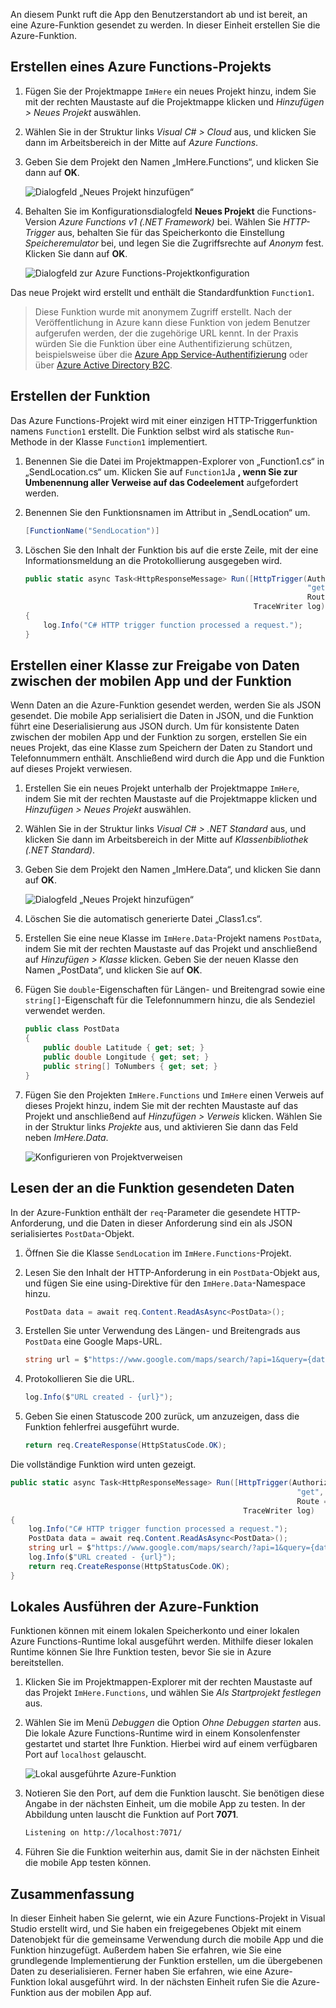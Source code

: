 An diesem Punkt ruft die App den Benutzerstandort ab und ist bereit, an eine Azure-Funktion gesendet zu werden. In dieser Einheit erstellen Sie die Azure-Funktion.

## <a name="create-an-azure-functions-project"></a>Erstellen eines Azure Functions-Projekts

1. Fügen Sie der Projektmappe `ImHere` ein neues Projekt hinzu, indem Sie mit der rechten Maustaste auf die Projektmappe klicken und *Hinzufügen > Neues Projekt* auswählen.

2. Wählen Sie in der Struktur links *Visual C# > Cloud* aus, und klicken Sie dann im Arbeitsbereich in der Mitte auf *Azure Functions*.

3. Geben Sie dem Projekt den Namen „ImHere.Functions“, und klicken Sie dann auf **OK**.

    ![Dialogfeld „Neues Projekt hinzufügen“](../media-drafts/5-add-new-functions-project.png)

4. Behalten Sie im Konfigurationsdialogfeld **Neues Projekt** die Functions-Version *Azure Functions v1 (.NET Framework)* bei. Wählen Sie *HTTP-Trigger* aus, behalten Sie für das Speicherkonto die Einstellung *Speicheremulator* bei, und legen Sie die Zugriffsrechte auf *Anonym* fest. Klicken Sie dann auf **OK**.

    ![Dialogfeld zur Azure Functions-Projektkonfiguration](../media-drafts/5-configure-trigger.png)

Das neue Projekt wird erstellt und enthält die Standardfunktion `Function1`.

> Diese Funktion wurde mit anonymem Zugriff erstellt. Nach der Veröffentlichung in Azure kann diese Funktion von jedem Benutzer aufgerufen werden, der die zugehörige URL kennt. In der Praxis würden Sie die Funktion über eine Authentifizierung schützen, beispielsweise über die [Azure App Service-Authentifizierung](https://docs.microsoft.com/azure/app-service/app-service-authentication-overview) oder über [Azure Active Directory B2C](https://docs.microsoft.com/azure/active-directory-b2c).

## <a name="create-the-function"></a>Erstellen der Funktion

Das Azure Functions-Projekt wird mit einer einzigen HTTP-Triggerfunktion namens `Function1` erstellt. Die Funktion selbst wird als statische `Run`-Methode in der Klasse `Function1` implementiert.

1. Benennen Sie die Datei im Projektmappen-Explorer von „Function1.cs“ in „SendLocation.cs“ um. Klicken Sie auf `Function1`Ja **, wenn Sie zur Umbenennung aller Verweise auf das Codeelement**  aufgefordert werden.

2. Benennen Sie den Funktionsnamen im Attribut in „SendLocation“ um.

    ```cs
    [FunctionName("SendLocation")]
    ```

3. Löschen Sie den Inhalt der Funktion bis auf die erste Zeile, mit der eine Informationsmeldung an die Protokollierung ausgegeben wird.

    ```cs
    public static async Task<HttpResponseMessage> Run([HttpTrigger(AuthorizationLevel.Anonymous,
                                                                   "get", "post",
                                                                   Route = null)]HttpRequestMessage req,
                                                       TraceWriter log)
    {
        log.Info("C# HTTP trigger function processed a request.");
    }
    ```

## <a name="create-a-class-to-share-data-between-the-mobile-app-and-function"></a>Erstellen einer Klasse zur Freigabe von Daten zwischen der mobilen App und der Funktion

Wenn Daten an die Azure-Funktion gesendet werden, werden Sie als JSON gesendet. Die mobile App serialisiert die Daten in JSON, und die Funktion führt eine Deserialisierung aus JSON durch. Um für konsistente Daten zwischen der mobilen App und der Funktion zu sorgen, erstellen Sie ein neues Projekt, das eine Klasse zum Speichern der Daten zu Standort und Telefonnummern enthält. Anschließend wird durch die App und die Funktion auf dieses Projekt verwiesen.

1. Erstellen Sie ein neues Projekt unterhalb der Projektmappe `ImHere`, indem Sie mit der rechten Maustaste auf die Projektmappe klicken und *Hinzufügen > Neues Projekt* auswählen.

2. Wählen Sie in der Struktur links *Visual C# > .NET Standard* aus, und klicken Sie dann im Arbeitsbereich in der Mitte auf *Klassenbibliothek (.NET Standard)*.

3. Geben Sie dem Projekt den Namen „ImHere.Data“, und klicken Sie dann auf **OK**.

    ![Dialogfeld „Neues Projekt hinzufügen“](../media-drafts/5-add-new-net-standard-project.png)

4. Löschen Sie die automatisch generierte Datei „Class1.cs“.

5. Erstellen Sie eine neue Klasse im `ImHere.Data`-Projekt namens `PostData`, indem Sie mit der rechten Maustaste auf das Projekt und anschließend auf *Hinzufügen > Klasse* klicken. Geben Sie der neuen Klasse den Namen „PostData“, und klicken Sie auf **OK**.

6. Fügen Sie `double`-Eigenschaften für Längen- und Breitengrad sowie eine `string[]`-Eigenschaft für die Telefonnummern hinzu, die als Sendeziel verwendet werden.

    ```cs
    public class PostData
    {
        public double Latitude { get; set; }
        public double Longitude { get; set; }
        public string[] ToNumbers { get; set; }
    }
    ```

7. Fügen Sie den Projekten `ImHere.Functions` und `ImHere` einen Verweis auf dieses Projekt hinzu, indem Sie mit der rechten Maustaste auf das Projekt und anschließend auf *Hinzufügen > Verweis* klicken. Wählen Sie in der Struktur links *Projekte* aus, und aktivieren Sie dann das Feld neben *ImHere.Data*.

    ![Konfigurieren von Projektverweisen](../media-drafts/5-configure-project-references.png)

## <a name="read-the-data-sent-to-the-function"></a>Lesen der an die Funktion gesendeten Daten

In der Azure-Funktion enthält der `req`-Parameter die gesendete HTTP-Anforderung, und die Daten in dieser Anforderung sind ein als JSON serialisiertes `PostData`-Objekt.

1. Öffnen Sie die Klasse `SendLocation` im `ImHere.Functions`-Projekt.

2. Lesen Sie den Inhalt der HTTP-Anforderung in ein `PostData`-Objekt aus, und fügen Sie eine using-Direktive für den `ImHere.Data`-Namespace hinzu.

    ```cs
    PostData data = await req.Content.ReadAsAsync<PostData>();
    ```

3. Erstellen Sie unter Verwendung des Längen- und Breitengrads aus `PostData` eine Google Maps-URL.

   ```cs
   string url = $"https://www.google.com/maps/search/?api=1&query={data.Latitude},{data.Longitude}";
   ```

4. Protokollieren Sie die URL.

    ```cs
    log.Info($"URL created - {url}");
    ```

5. Geben Sie einen Statuscode 200 zurück, um anzuzeigen, dass die Funktion fehlerfrei ausgeführt wurde.

    ```cs
    return req.CreateResponse(HttpStatusCode.OK);
    ```

Die vollständige Funktion wird unten gezeigt.

```cs
public static async Task<HttpResponseMessage> Run([HttpTrigger(AuthorizationLevel.Anonymous,
                                                                "get", "post",
                                                                Route = null)]HttpRequestMessage req,
                                                    TraceWriter log)
{
    log.Info("C# HTTP trigger function processed a request.");
    PostData data = await req.Content.ReadAsAsync<PostData>();
    string url = $"https://www.google.com/maps/search/?api=1&query={data.Latitude},{data.Longitude}";
    log.Info($"URL created - {url}");
    return req.CreateResponse(HttpStatusCode.OK);
}
```

## <a name="run-the-azure-function-locally"></a>Lokales Ausführen der Azure-Funktion

Funktionen können mit einem lokalen Speicherkonto und einer lokalen Azure Functions-Runtime lokal ausgeführt werden. Mithilfe dieser lokalen Runtime können Sie Ihre Funktion testen, bevor Sie sie in Azure bereitstellen.

1. Klicken Sie im Projektmappen-Explorer mit der rechten Maustaste auf das Projekt `ImHere.Functions`, und wählen Sie *Als Startprojekt festlegen* aus.

2. Wählen Sie im Menü *Debuggen* die Option *Ohne Debuggen starten* aus. Die lokale Azure Functions-Runtime wird in einem Konsolenfenster gestartet und startet Ihre Funktion. Hierbei wird auf einem verfügbaren Port auf `localhost` gelauscht.

    ![Lokal ausgeführte Azure-Funktion](../media-drafts/5-function-running-locally.png)

3. Notieren Sie den Port, auf dem die Funktion lauscht. Sie benötigen diese Angabe in der nächsten Einheit, um die mobile App zu testen. In der Abbildung unten lauscht die Funktion auf Port **7071**.

    ```sh
    Listening on http://localhost:7071/
    ```

4. Führen Sie die Funktion weiterhin aus, damit Sie in der nächsten Einheit die mobile App testen können.

## <a name="summary"></a>Zusammenfassung

In dieser Einheit haben Sie gelernt, wie ein Azure Functions-Projekt in Visual Studio erstellt wird, und Sie haben ein freigegebenes Objekt mit einem Datenobjekt für die gemeinsame Verwendung durch die mobile App und die Funktion hinzugefügt. Außerdem haben Sie erfahren, wie Sie eine grundlegende Implementierung der Funktion erstellen, um die übergebenen Daten zu deserialisieren. Ferner haben Sie erfahren, wie eine Azure-Funktion lokal ausgeführt wird. In der nächsten Einheit rufen Sie die Azure-Funktion aus der mobilen App auf.